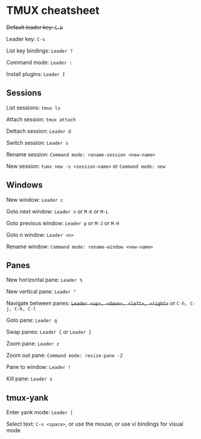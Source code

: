 # TMUX cheatsheet

~~Default leader key: `C-b`~~

Leader key: `C-s`

List key bindings: `Leader ?`

Command mode: `Leader :`

Install plugins: `Leader I`

## Sessions
List sessions: `tmux ls`

Attach session: `tmux attach`

Dettach session: `Leader d`

Switch session: `Leader s`

Rename session: `Command mode: rename-session <new-name>`

New session: `tumx new -s <session-name>` or `Command mode: new`

## Windows
New window: `Leader c`

Goto next window: `Leader n` or `M-K` or `M-L`

Goto previous window: `Leader p` or `M-J` or `M-H`

Goto n window: `Leader <n>`

Rename window: `Command mode: rename-window <new-name>`

## Panes
New horizontal pane: `Leader %`

New vertical pane: `Leader "`

Navigate between panes: ~~`Leader <up>, <down>, <left>, <right>`~~ or `C-h, C-j, C-k, C-l`

Goto pane: `Leader q`

Swap panes: `Leader {` or `Leader }`

Zoom pane: `Leader z`

Zoom out pane: `Command mode: resize-pane -Z`

Pane to window: `Leader !`

Kill pane: `Leader x`

## tmux-yank 
Enter yank mode: `Leader [`

Select text: `C-v <space>`, or use the mouse, or use vi bindings for visual mode

